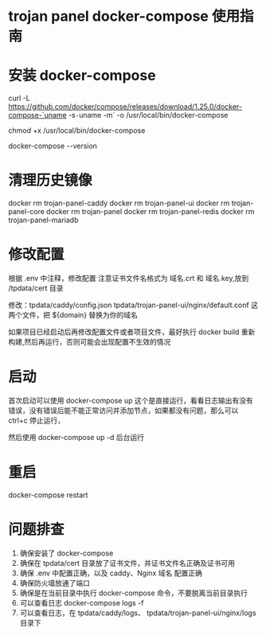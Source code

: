 # trojan panel docker-compose 使用指南


# 安装 docker-compose

curl -L https://github.com/docker/compose/releases/download/1.25.0/docker-compose-`uname -s`-`uname -m` -o /usr/local/bin/docker-compose

chmod +x /usr/local/bin/docker-compose

docker-compose --version

# 清理历史镜像

docker rm trojan-panel-caddy
docker rm trojan-panel-ui
docker rm trojan-panel-core
docker rm trojan-panel
docker rm trojan-panel-redis
docker rm trojan-panel-mariadb

# 修改配置

根据 .env 中注释，修改配置
注意证书文件名格式为 域名.crt 和 域名.key,放到 /tpdata/cert 目录

修改：tpdata/caddy/config.json tpdata/trojan-panel-ui/nginx/default.conf 这两个文件，把 ${domain} 替换为你的域名


如果项目已经启动后再修改配置文件或者项目文件，最好执行 docker build 重新构建,然后再运行，否则可能会出现配置不生效的情况

# 启动
首次启动可以使用 docker-compose up 这个是直接运行，看看日志输出有没有错误，没有错误后能不能正常访问并添加节点，如果都没有问题，那么可以 ctrl+c 停止运行，

然后使用 docker-compose up -d 后台运行

# 重启
docker-compose restart

# 问题排查
1. 确保安装了 docker-compose
2. 确保在 tpdata/cert 目录放了证书文件，并证书文件名正确及证书可用
3. 确保 .env 中配置正确，以及 caddy、Nginx 域名 配置正确
4. 确保防火墙放通了端口
5. 确保是在当前目录中执行 docker-compose 命令，不要脱离当前目录执行
6. 可以查看日志 docker-compose logs -f
7. 可以查看日志，在 tpdata/caddy/logs、 tpdata/trojan-panel-ui/nginx/logs 目录下
